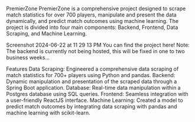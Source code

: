 PremierZone
PremierZone is a comprehensive project designed to scrape match statistics for over 700 players, manipulate and present the data dynamically, and predict match outcomes using machine learning. The project is divided into four main components: Backend, Frontend, Data Scraping, and Machine Learning.

Screenshot 2024-06-22 at 11 29 13 PM
You can find the project here!
Note: The backend is currently not being hosted, this will be fixed in one to two business weeks...

Features
Data Scraping: Engineered a comprehensive data scraping of match statistics for 700+ players using Python and pandas.
Backend: Dynamic manipulation and presentation of the scraped data through a Spring Boot application.
Database: Real-time data manipulation within a Postgres database using SQL queries.
Frontend: Seamless integration with a user-friendly ReactJS interface.
Machine Learning: Created a model to predict match outcomes by integrating data scraping with pandas and machine learning with scikit-learn.
